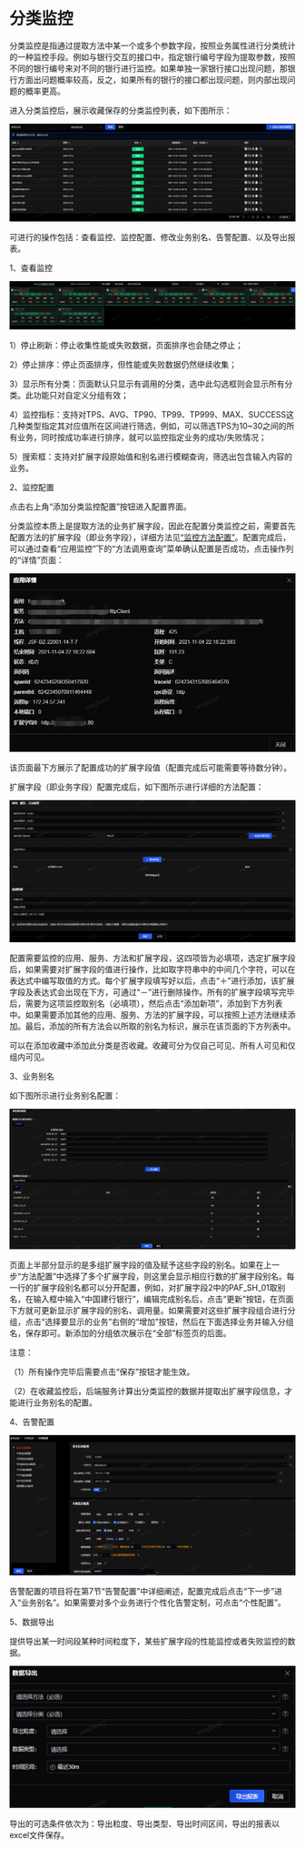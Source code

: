# 分类监控

分类监控是指通过提取方法中某一个或多个参数字段，按照业务属性进行分类统计的一种监控手段。例如与银行交互的接口中，指定银行编号字段为提取参数，按照不同的银行编号来对不同的银行进行监控。如果单独一家银行接口出现问题，那银行方面出问题概率较高，反之，如果所有的银行的接口都出现问题，则内部出现问题的概率更高。

进入分类监控后，展示收藏保存的分类监控列表，如下图所示：

![](../../image/Operation-Guide/Business-Monitor/Classify-Monitor1.png)

可进行的操作包括：查看监控、监控配置、修改业务别名、告警配置、以及导出报表。

1、查看监控

![](../../image/Operation-Guide/Business-Monitor/Classify-Monitor2.png)

1）停止刷新：停止收集性能或失败数据，页面排序也会随之停止；

2）停止排序：停止页面排序，但性能或失败数据仍然继续收集；

3）显示所有分类：页面默认只显示有调用的分类，选中此勾选框则会显示所有分类。此功能只对自定义分组有效；

4）监控指标：支持对TPS、AVG、TP90、TP99、TP999、MAX、SUCCESS这几种类型指定其对应值所在区间进行筛选，例如，可以筛选TPS为10~30之间的所有业务，同时按成功率进行排序，就可以监控指定业务的成功/失败情况；

5）搜索框：支持对扩展字段原始值和别名进行模糊查询，筛选出包含输入内容的业务。

2、监控配置

点击右上角“添加分类监控配置”按钮进入配置界面。

分类监控本质上是提取方法的业务扩展字段，因此在配置分类监控之前，需要首先配置方法的扩展字段（即业务字段），详细方法见[“监控方法配置”](../App-Monitor/Monitoring-Configuration.md)。配置完成后，可以通过查看“应用监控”下的“方法调用查询”菜单确认配置是否成功，点击操作列的“详情”页面：

![](../../image/Operation-Guide/Business-Monitor/Classify-Monitor3.png)

该页面最下方展示了配置成功的扩展字段值（配置完成后可能需要等待数分钟）。

扩展字段（即业务字段）配置完成后，如下图所示进行详细的方法配置：

![](../../image/Operation-Guide/Business-Monitor/Classify-Monitor4.png)

配置需要监控的应用、服务、方法和扩展字段，这四项皆为必填项，选定扩展字段后，如果需要对扩展字段的值进行操作，比如取字符串中的中间几个字符，可以在表达式中编写取值的方式。每个扩展字段填写好以后，点击“＋”进行添加，该扩展字段及表达式会出现在下方，可通过“－”进行删除操作。所有的扩展字段填写完毕后，需要为这项监控取别名（必填项），然后点击“添加新项”，添加到下方列表中。如果需要添加其他的应用、服务、方法的扩展字段，可以按照上述方法继续添加。最后，添加的所有方法会以所取的别名为标识，展示在该页面的下方列表中。

可以在添加收藏中添加此分类是否收藏。收藏可分为仅自己可见、所有人可见和仅组内可见。

3、业务别名

如下图所示进行业务别名配置：

![](../../image/Operation-Guide/Business-Monitor/Classify-Monitor5.png)

页面上半部分显示的是多组扩展字段的值及赋予这些字段的别名。如果在上一步“方法配置”中选择了多个扩展字段，则这里会显示相应行数的扩展字段别名。每一行的扩展字段别名都可以分开配置，例如，对扩展字段2中的PAF_SH_01取别名，在输入框中输入“中国建行银行”，编辑完成别名后，点击“更新”按钮，在页面下方就可更新显示扩展字段的别名、调用量。如果需要对这些扩展字段组合进行分组，点击“选择要显示的业务”右侧的“增加”按钮，然后在下面选择业务并输入分组名，保存即可。新添加的分组依次展示在“全部”标签页的后面。

注意：

（1）所有操作完毕后需要点击“保存”按钮才能生效。

（2）在收藏监控后，后端服务计算出分类监控的数据并提取出扩展字段信息，才能进行业务别名的配置。

4、告警配置

![](../../image/Operation-Guide/Business-Monitor/Classify-Monitor6.png)

告警配置的项目将在第7节“告警配置”中详细阐述，配置完成后点击“下一步”进入“业务别名”。如果需要对多个业务进行个性化告警定制，可点击“个性配置”。

5、数据导出

提供导出某一时间段某种时间粒度下，某些扩展字段的性能监控或者失败监控的数据。

![](../../image/Operation-Guide/Business-Monitor/Classify-Monitor7.png)

导出的可选条件依次为：导出粒度、导出类型、导出时间区间，导出的报表以excel文件保存。